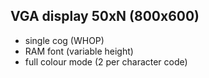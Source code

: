 VGA display 50xN (800x600)
----------------
 - single cog (WHOP)
 - RAM font (variable height)
 - full colour mode (2 per character code)
